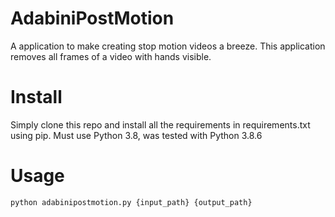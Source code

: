 # AdabiniPostMotion
A application to make creating stop motion videos a breeze. This application removes all frames of a video with hands visible.

# Install
Simply clone this repo and install all the requirements in requirements.txt using pip. Must use Python 3.8, was tested with Python 3.8.6

# Usage
`python adabinipostmotion.py {input_path} {output_path}`
